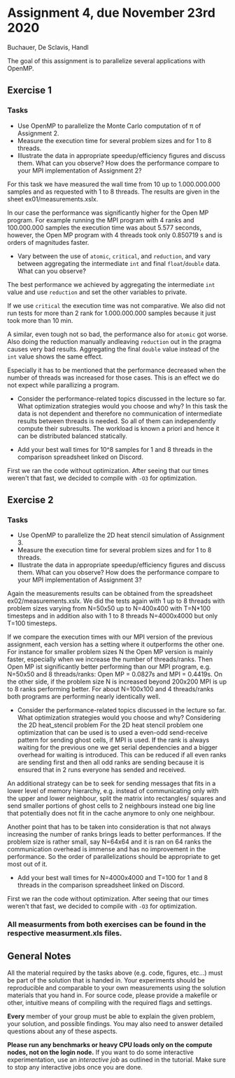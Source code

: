 # Assignment 4, due November 23rd 2020
Buchauer, De Sclavis, Handl

The goal of this assignment is to parallelize several applications with OpenMP.

## Exercise 1

### Tasks

- Use OpenMP to parallelize the Monte Carlo computation of π of Assignment 2.
- Measure the execution time for several problem sizes and for 1 to 8 threads.
- Illustrate the data in appropriate speedup/efficiency figures and discuss them. What can you observe? How does the performance compare to your MPI implementation of Assignment 2?

For this task we have measured the wall time from 10 up to 1.000.000.000 samples and as requested with 1 to 8 threads.
The results are given in the sheet ex01/measurements.xslx.

In our case the performance was significantly higher for the Open MP program.
For example running the MPI program with 4 ranks and 100.000.000 samples the execution time was about 5.577 seconds, however, the Open MP program with 4 threads took
only 0.850719 s and is orders of magnitudes faster. 

- Vary between the use of `atomic`, `critical`, and `reduction`, and vary between aggregating the intermediate `int` and final `float`/`double` data. What can you observe?

The best performance we achieved by aggregating the intermediate `int` value and use `reduction` and set the other variables to private.

If we use `critical` the execution time was not comparative. We also did not run tests for more than 2 rank for 1.000.000.000 samples because it just took more than 10 min. 

A similar, even tough not so bad, the performance also for `atomic` got worse. 
Also doing the reduction manually andleaving `reduction` out in the pragma causes very bad results.
Aggregating the final `double` value instead of the `int` value shows the same effect.

Especially it has to be mentioned that the performance decreased when the number of threads was increased for those cases. This is an effect we do not expect
while parallizing a program.

- Consider the performance-related topics discussed in the lecture so far. What optimization strategies would you choose and why?
In this task the data is not dependent and therefore no communication of intermediate results between threads is needed. So all of them can independently compute
their subresults. 
The workload is known a priori and hence it can be distributed balanced statically. 

- Add your best wall times for 10^8 samples for 1 and 8 threads in the comparison spreadsheet linked on Discord.

First we ran the code without optimization. After seeing that our times weren't that fast, we decided to compile with `-O3` for optimization.

## Exercise 2

### Tasks

- Use OpenMP to parallelize the 2D heat stencil simulation of Assignment 3.
- Measure the execution time for several problem sizes and for 1 to 8 threads.
- Illustrate the data in appropriate speedup/efficiency figures and discuss them. What can you observe? How does the performance compare to your MPI implementation of Assignment 3?

Again the measurements results can be obtained from the spreadsheet ex02/measurements.xslx.
We did the tests again with 1 up to 8 threads with problem sizes varying from N=50x50 up to N=400x400 with T=N*100 timesteps and in addition also with 1 to 8 threads
N=4000x4000 but only T=100 timesteps.  

If we compare the execution times with our MPI version of the previous assignment, each version has a setting where it outperforms the other one. For instance for 
smaller problem sizes N the Open MP version is mainly faster, especially when we increase the number of threads/ranks. Then Open MP ist significantly better performing 
than our MPI program, e.g. N=50x50 and 8 threads/ranks: Open MP =  0.0827s and MPI = 0.4419s.
On the other side, if the problem size N is increased beyond 200x200 MPI is up to 8 ranks performing better. For about N=100x100 and 4 threads/ranks both programs
are performing nearly identically well. 


- Consider the performance-related topics discussed in the lecture so far. What optimization strategies would you choose and why?
Considering the 2D heat_stencil problem 
For the 2D heat stencil problem one optimization that can be used is to used a even-odd send-receive pattern for sending ghost cells, if MPI is used. If the rank is always waiting for the previous one we get serial dependencies and a bigger overhead for waiting is introduced. This can be reduced if all even ranks are sending first and then all odd ranks are sending because it is ensured that in 2 runs everyone has sended and received. 

An additional strategy can be to seek for sending messages that fits in a lower level of memory hierarchy, e.g. instead of communicating only with the upper and lower neighbour, split the matrix into rectangles/ squares and send smaller portions of ghost cells to 2 neighbours instead one big line that potentially does not fit in the cache anymore to only one neighbour.

Another point that has to be taken into consideration is that not always increasing the number of ranks brings leads to better performances. If the problem size is rather small, say N=64x64 and it is ran on 64 ranks the communication overhead is immense and has no improvement in the performance. So the order of parallelizations should be appropriate to get most out of it.

- Add your best wall times for N=4000x4000 and T=100 for 1 and 8 threads in the comparison spreadsheet linked on Discord.

First we ran the code without optimization. After seeing that our times weren't that fast, we decided to compile with `-O3` for optimization.


### All measurments from both exercises can be found in the respective measurment.xls files.

## General Notes

All the material required by the tasks above (e.g. code, figures, etc...) must be part of the solution that is handed in. Your experiments should be reproducible and comparable to your own measurements using the solution materials that you hand in. For source code, please provide a makefile or other, intuitive means of compiling with the required flags and settings.

**Every** member of your group must be able to explain the given problem, your solution, and possible findings. You may also need to answer detailed questions about any of these aspects.

**Please run any benchmarks or heavy CPU loads only on the compute nodes, not on the login node.**
If you want to do some interactive experimentation, use an *interactive job* as outlined in the tutorial. Make sure to stop any interactive jobs once you are done.